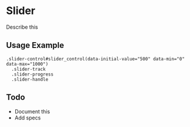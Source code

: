
# Slider
Describe this

## Usage Example

<!--~ markup/slider.html.haml -->
```haml
.slider-control#slider_control(data-initial-value="500" data-min="0" data-max="1000")
  .slider-track
  .slider-progress
  .slider-handle
```
<!-- end -->

## Todo
- Document this
- Add specs

